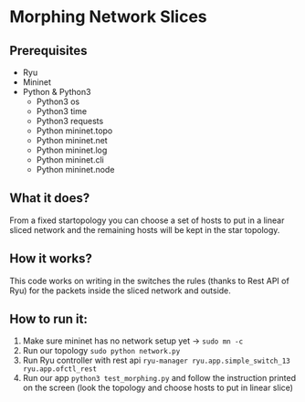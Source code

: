 # Morphing Network Slices
## Prerequisites
* Ryu
* Mininet
* Python & Python3
  * Python3 os
  * Python3 time
  * Python3 requests
  * Python mininet.topo
  * Python mininet.net
  * Python mininet.log
  * Python mininet.cli
  * Python mininet.node
## What it does?
From a fixed startopology you can choose a set of hosts to put in a linear sliced network and the remaining hosts will be kept in the star topology.
## How it works?
This code works on writing in the switches the rules (thanks to Rest API of Ryu) for the packets inside the sliced network and outside.
## How to run it:
1. Make sure mininet has no network setup yet -> `sudo mn -c`
2. Run our topology `sudo python network.py`
3. Run Ryu controller with rest api `ryu-manager ryu.app.simple_switch_13 ryu.app.ofctl_rest`
4. Run our app `python3 test_morphing.py` and follow the instruction printed on the screen (look the topology and choose hosts to put in linear slice)
